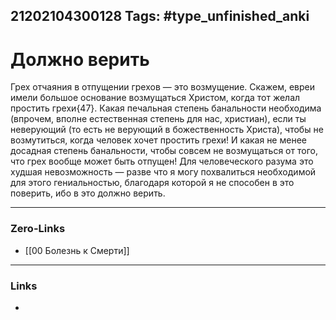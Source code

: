 21202104300128
Tags: #type_unfinished_anki
---
# Должно верить

Грех отчаяния в отпущении грехов — это возмущение. Скажем, евреи имели большое основание возмущаться Христом, когда тот желал простить грехи{47}. Какая печальная степень банальности необходима (впрочем, вполне естественная степень для нас, христиан), если ты неверующий (то есть не верующий в божественность Христа), чтобы не возмутиться, когда человек хочет простить грехи! И какая не менее досадная степень банальности, чтобы совсем не возмущаться от того, что грех вообще может быть отпущен! Для человеческого разума это худшая невозможность — разве что я могу похвалиться необходимой для этого гениальностью, благодаря которой я не способен в это поверить, ибо в это должно верить.

---
### Zero-Links
- [[00 Болезнь к Смерти]]
---
### Links
-